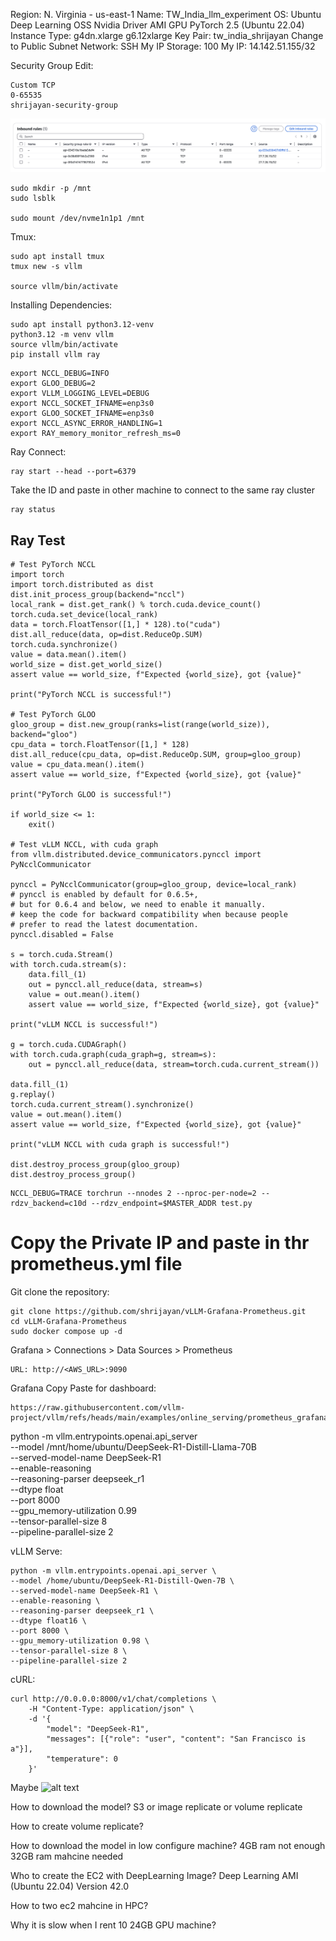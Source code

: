Region: N. Virginia - us-east-1
Name: TW_India_llm_experiment
OS: Ubuntu 
Deep Learning OSS Nvidia Driver AMI GPU PyTorch 2.5 (Ubuntu 22.04)
Instance Type: 
g4dn.xlarge
g6.12xlarge
Key Pair: tw_india_shrijayan
Change to Public Subnet
Network: SSH My IP
Storage: 100
My IP: 14.142.51.155/32


Security Group Edit: 
```
Custom TCP
0-65535
shrijayan-security-group
```
![Security Group](image-1.png)

<!-- Initial Setup:
```
sudo apt update
sudo apt install python3.12-dev
sudo apt install -y build-essential libglvnd-dev pkg-config
wget https://developer.download.nvidia.com/compute/cuda/repos/ubuntu2404/x86_64/cuda-keyring_1.1-1_all.deb
sudo dpkg -i cuda-keyring_1.1-1_all.deb
sudo apt update

sudo apt install -y nvidia-driver-570
sudo apt install nvidia-utils-570
sudo apt install -y nvidia-fabricmanager-570
sudo systemctl enable nvidia-fabricmanager
sudo systemctl start nvidia-fabricmanager
sudo apt install nvidia-cuda-toolkit

sudo reboot

nvidia-smi
``` -->

```
sudo mkdir -p /mnt
sudo lsblk

sudo mount /dev/nvme1n1p1 /mnt
```

Tmux:
```
sudo apt install tmux
tmux new -s vllm

source vllm/bin/activate
```

Installing Dependencies:
```
sudo apt install python3.12-venv
python3.12 -m venv vllm
source vllm/bin/activate
pip install vllm ray
```

```
export NCCL_DEBUG=INFO
export GLOO_DEBUG=2
export VLLM_LOGGING_LEVEL=DEBUG
export NCCL_SOCKET_IFNAME=enp3s0
export GLOO_SOCKET_IFNAME=enp3s0
export NCCL_ASYNC_ERROR_HANDLING=1
export RAY_memory_monitor_refresh_ms=0
```


Ray Connect:
```
ray start --head --port=6379
```
Take the ID and paste in other machine to connect to the same ray cluster

```
ray status
```
## Ray Test
```
# Test PyTorch NCCL
import torch
import torch.distributed as dist
dist.init_process_group(backend="nccl")
local_rank = dist.get_rank() % torch.cuda.device_count()
torch.cuda.set_device(local_rank)
data = torch.FloatTensor([1,] * 128).to("cuda")
dist.all_reduce(data, op=dist.ReduceOp.SUM)
torch.cuda.synchronize()
value = data.mean().item()
world_size = dist.get_world_size()
assert value == world_size, f"Expected {world_size}, got {value}"

print("PyTorch NCCL is successful!")

# Test PyTorch GLOO
gloo_group = dist.new_group(ranks=list(range(world_size)), backend="gloo")
cpu_data = torch.FloatTensor([1,] * 128)
dist.all_reduce(cpu_data, op=dist.ReduceOp.SUM, group=gloo_group)
value = cpu_data.mean().item()
assert value == world_size, f"Expected {world_size}, got {value}"

print("PyTorch GLOO is successful!")

if world_size <= 1:
    exit()

# Test vLLM NCCL, with cuda graph
from vllm.distributed.device_communicators.pynccl import PyNcclCommunicator

pynccl = PyNcclCommunicator(group=gloo_group, device=local_rank)
# pynccl is enabled by default for 0.6.5+,
# but for 0.6.4 and below, we need to enable it manually.
# keep the code for backward compatibility when because people
# prefer to read the latest documentation.
pynccl.disabled = False

s = torch.cuda.Stream()
with torch.cuda.stream(s):
    data.fill_(1)
    out = pynccl.all_reduce(data, stream=s)
    value = out.mean().item()
    assert value == world_size, f"Expected {world_size}, got {value}"

print("vLLM NCCL is successful!")

g = torch.cuda.CUDAGraph()
with torch.cuda.graph(cuda_graph=g, stream=s):
    out = pynccl.all_reduce(data, stream=torch.cuda.current_stream())

data.fill_(1)
g.replay()
torch.cuda.current_stream().synchronize()
value = out.mean().item()
assert value == world_size, f"Expected {world_size}, got {value}"

print("vLLM NCCL with cuda graph is successful!")

dist.destroy_process_group(gloo_group)
dist.destroy_process_group()
```

```
NCCL_DEBUG=TRACE torchrun --nnodes 2 --nproc-per-node=2 --rdzv_backend=c10d --rdzv_endpoint=$MASTER_ADDR test.py
```


<!-- Docker Install:
```
sudo apt update
sudo apt install apt-transport-https ca-certificates curl software-properties-common
curl -fsSL https://download.docker.com/linux/ubuntu/gpg | sudo gpg --dearmor -o /usr/share/keyrings/docker-archive-keyring.gpg
echo "deb [arch=$(dpkg --print-architecture) signed-by=/usr/share/keyrings/docker-archive-keyring.gpg] https://download.docker.com/linux/ubuntu $(lsb_release -cs) stable" | sudo tee /etc/apt/sources.list.d/docker.list > /dev/null
sudo apt update
apt-cache policy docker-ce
sudo apt install docker-ce
sudo systemctl status docker
``` -->

# Copy the Private IP and paste in thr prometheus.yml file

Git clone the repository:
```
git clone https://github.com/shrijayan/vLLM-Grafana-Prometheus.git
cd vLLM-Grafana-Prometheus
sudo docker compose up -d
```

Grafana > Connections > Data Sources > Prometheus
```
URL: http://<AWS_URL>:9090
```

Grafana
Copy Paste for dashboard:
```
https://raw.githubusercontent.com/vllm-project/vllm/refs/heads/main/examples/online_serving/prometheus_grafana/grafana.json 
```

<!-- ```
export NCCL_DEBUG=INFO
export GLOO_DEGUB=2
export VLLM_LOGGING_LEVEL=DEBUG
export NCCL_SOCKET_IFRAME=wlo1
export GLOO_SOCKET_IFRAME=wlo1
export NCCL_ASYNC_ERROR_HANDLING=1
export RAY_memory_monitor_refersh_ms=0
``` -->

<!-- Install Model:
```
sudo apt-get install git-lfs
git lfs install
git clone https://huggingface.co/deepseek-ai/DeepSeek-R1-Distill-Qwen-32B
git clone https://huggingface.co/deepseek-ai/DeepSeek-R1-Distill-Qwen-7B
``` -->

python -m vllm.entrypoints.openai.api_server \
--model /mnt/home/ubuntu/DeepSeek-R1-Distill-Llama-70B \
--served-model-name DeepSeek-R1 \
--enable-reasoning \
--reasoning-parser deepseek_r1 \
--dtype float \
--port 8000 \
--gpu_memory-utilization 0.99 \
--tensor-parallel-size 8 \
--pipeline-parallel-size 2


vLLM Serve:
```
python -m vllm.entrypoints.openai.api_server \
--model /home/ubuntu/DeepSeek-R1-Distill-Qwen-7B \
--served-model-name DeepSeek-R1 \
--enable-reasoning \
--reasoning-parser deepseek_r1 \
--dtype float16 \
--port 8000 \
--gpu_memory-utilization 0.98 \
--tensor-parallel-size 8 \
--pipeline-parallel-size 2

```

cURL:
```
curl http://0.0.0.0:8000/v1/chat/completions \
    -H "Content-Type: application/json" \
    -d '{
        "model": "DeepSeek-R1",
        "messages": [{"role": "user", "content": "San Francisco is a"}],
        "temperature": 0
    }'
```


Maybe 
![alt text](image.png)


How to download the model?
S3 or image replicate or volume replicate

How to create volume replicate?

How to download the model in low configure machine?
4GB ram not enough 32GB ram mahcine needed

Who to create the EC2 with DeepLearning Image?
Deep Learning AMI (Ubuntu 22.04) Version 42.0

How to two ec2 mahcine in HPC?

Why it is slow when I rent 10 24GB GPU machine?